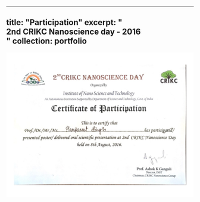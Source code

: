 
---
title: "Participation"
excerpt: "<br> 2nd CRIKC Nanoscience day - 2016 <br/>"
collection: portfolio
---

<img src='/certificates/c9.jpg'>


